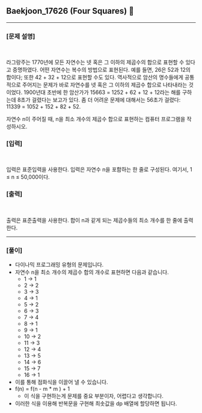 ## Baekjoon_17626 (Four Squares) 🚀
___


### **[문제 설명]**
<br>

라그랑주는 1770년에 모든 자연수는 넷 혹은 그 이하의 제곱수의 합으로 표현할 수 있다고 증명하였다. 어떤 자연수는 복수의 방법으로 표현된다. 예를 들면, 26은 52과 12의 합이다; 또한 42 + 32 + 12으로 표현할 수도 있다. 역사적으로 암산의 명수들에게 공통적으로 주어지는 문제가 바로 자연수를 넷 혹은 그 이하의 제곱수 합으로 나타내라는 것이었다. 1900년대 초반에 한 암산가가 15663 = 1252 + 62 + 12 + 12라는 해를 구하는데 8초가 걸렸다는 보고가 있다. 좀 더 어려운 문제에 대해서는 56초가 걸렸다: 11339 = 1052 + 152 + 82 + 52.

자연수 n이 주어질 때, n을 최소 개수의 제곱수 합으로 표현하는 컴퓨터 프로그램을 작성하시오.

### **[입력]**
<br>

입력은 표준입력을 사용한다. 입력은 자연수 n을 포함하는 한 줄로 구성된다. 여기서, 1 ≤ n ≤ 50,000이다.

### **[출력]**
<br>

출력은 표준출력을 사용한다. 합이 n과 같게 되는 제곱수들의 최소 개수를 한 줄에 출력한다.

___


### **[풀이]**

- 다이나믹 프로그래밍 유형의 문제입니다.
- 자연수 n을 최소 개수의 제곱수 합의 개수로 표현하면 다음과 같습니다.
  - 1 -> 1
  - 2 -> 2
  - 3 -> 3
  - 4 -> 1
  - 5 -> 2
  - 6 -> 3
  - 7 -> 4
  - 8 -> 1
  - 9 -> 1
  - 10 -> 2
  - 11 -> 3
  - 12 -> 4
  - 13 -> 5
  - 14 -> 6
  - 15 -> 7
  - 16 -> 1
- 이를 통해 점화식을 이끌어 낼 수 있습니다. 
- f(n) = f(n - m * m ) + 1
  - 이 식을 구현하는게 문제를 중요 부분이자, 어렵다고 생각합니다.
- 이러한 식을 이용해 반복문을 구현해 최솟값을 dp 배열에 할당하면 됩니다.
